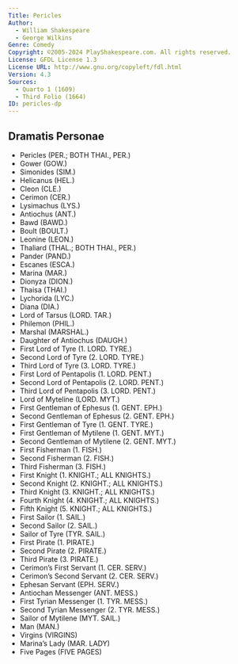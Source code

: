 ```yaml
---
Title: Pericles
Author: 
  - William Shakespeare
  - George Wilkins
Genre: Comedy
Copyright: ©2005-2024 PlayShakespeare.com. All rights reserved.
License: GFDL License 1.3
License URL: http://www.gnu.org/copyleft/fdl.html
Version: 4.3
Sources:
  - Quarto 1 (1609)
  - Third Folio (1664)
ID: pericles-dp
---
```


## Dramatis Personae


- Pericles (PER.; BOTH THAI., PER.)
- Gower (GOW.)
- Simonides (SIM.)
- Helicanus (HEL.)
- Cleon (CLE.)
- Cerimon (CER.)
- Lysimachus (LYS.)
- Antiochus (ANT.)
- Bawd (BAWD.)
- Boult (BOULT.)
- Leonine (LEON.)
- Thaliard (THAL.; BOTH THAI., PER.)
- Pander (PAND.)
- Escanes (ESCA.)
- Marina (MAR.)
- Dionyza (DION.)
- Thaisa (THAI.)
- Lychorida (LYC.)
- Diana (DIA.)
- Lord of Tarsus (LORD. TAR.)
- Philemon (PHIL.)
- Marshal (MARSHAL.)
- Daughter of Antiochus (DAUGH.)
- First Lord of Tyre (1. LORD. TYRE.)
- Second Lord of Tyre (2. LORD. TYRE.)
- Third Lord of Tyre (3. LORD. TYRE.)
- First Lord of Pentapolis (1. LORD. PENT.)
- Second Lord of Pentapolis (2. LORD. PENT.)
- Third Lord of Pentapolis (3. LORD. PENT.)
- Lord of Myteline (LORD. MYT.)
- First Gentleman of Ephesus (1. GENT. EPH.)
- Second Gentleman of Ephesus (2. GENT. EPH.)
- First Gentleman of Tyre (1. GENT. TYRE.)
- First Gentleman of Mytilene (1. GENT. MYT.)
- Second Gentleman of Mytilene (2. GENT. MYT.)
- First Fisherman (1. FISH.)
- Second Fisherman (2. FISH.)
- Third Fisherman (3. FISH.)
- First Knight (1. KNIGHT.; ALL KNIGHTS.)
- Second Knight (2. KNIGHT.; ALL KNIGHTS.)
- Third Knight (3. KNIGHT.; ALL KNIGHTS.)
- Fourth Knight  (4. KNIGHT.; ALL KNIGHTS.)
- Fifth Knight (5. KNIGHT.; ALL KNIGHTS.)
- First Sailor (1. SAIL.)
- Second Sailor (2. SAIL.)
- Sailor of Tyre (TYR. SAIL.)
- First Pirate (1. PIRATE.)
- Second Pirate (2. PIRATE.)
- Third Pirate (3. PIRATE.)
- Cerimon’s First Servant (1. CER. SERV.)
- Cerimon’s Second Servant (2. CER. SERV.)
- Ephesan Servant (EPH. SERV.)
- Antiochan Messenger (ANT. MESS.)
- First Tyrian Messenger (1. TYR. MESS.)
- Second Tyrian Messenger (2. TYR. MESS.)
- Sailor of Mytilene (MYT. SAIL.)
- Man (MAN.)
- Virgins (VIRGINS)
- Marina’s Lady (MAR. LADY)
- Five Pages (FIVE PAGES)
